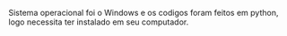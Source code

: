 Sistema operacional foi o Windows e os codigos foram feitos em python, logo necessita ter instalado em seu computador.
